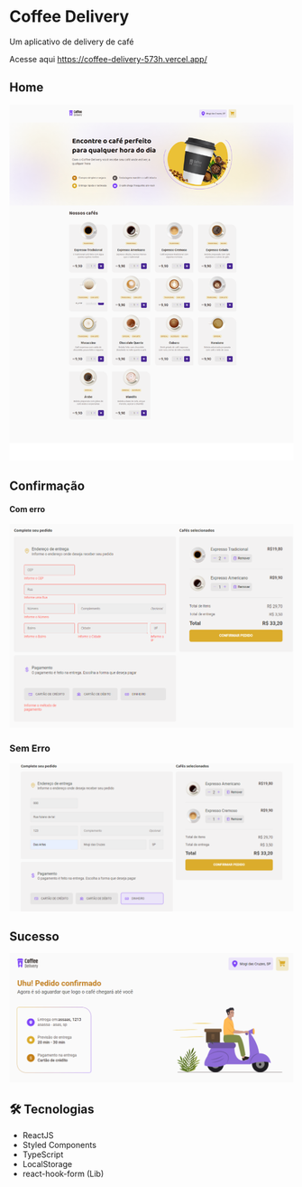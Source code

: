 # Coffee Delivery
Um aplicativo de delivery de café

Acesse aqui
https://coffee-delivery-573h.vercel.app/

## Home
![preview](./.github/home.png)

## Confirmação
#### Com erro
![preview](./.github/order-error.png)

### Sem Erro
![preview](./.github/order-preview.png)

## Sucesso
![preview](./.github/success.png)


## 🛠 Tecnologias
- ReactJS
- Styled Components
- TypeScript
- LocalStorage
- react-hook-form (Lib)
